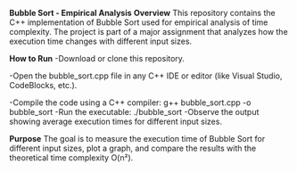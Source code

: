 **Bubble Sort - Empirical Analysis**
**Overview**
This repository contains the C++ implementation of Bubble Sort used for empirical analysis of time complexity.
The project is part of a major assignment that analyzes how the execution time changes with different input sizes.

**How to Run**
-Download or clone this repository.

-Open the bubble_sort.cpp file in any C++ IDE or editor (like Visual Studio, CodeBlocks, etc.).

-Compile the code using a C++ compiler:
g++ bubble_sort.cpp -o bubble_sort
-Run the executable:
./bubble_sort
-Observe the output showing average execution times for different input sizes.

**Purpose**
The goal is to measure the execution time of Bubble Sort for different input sizes, plot a graph, and compare the results with the theoretical time complexity O(n²).
